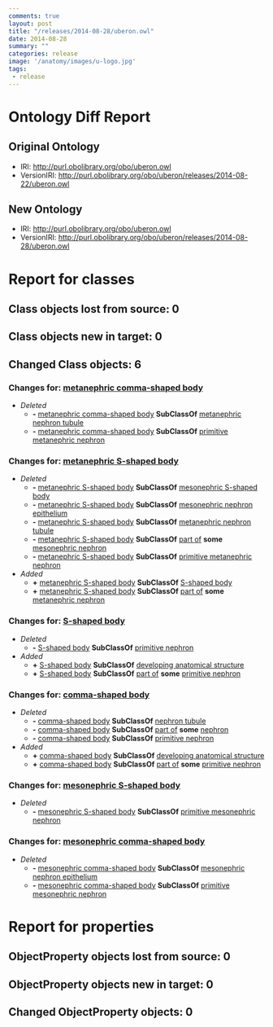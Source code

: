 ```yaml
---
comments: true
layout: post
title: "/releases/2014-08-28/uberon.owl"
date: 2014-08-28
summary: ""
categories: release
image: '/anatomy/images/u-logo.jpg'
tags:
 - release
---
```


# Ontology Diff Report


## Original Ontology

 * IRI: http://purl.obolibrary.org/obo/uberon.owl
 * VersionIRI: http://purl.obolibrary.org/obo/uberon/releases/2014-08-22/uberon.owl

## New Ontology

 * IRI: http://purl.obolibrary.org/obo/uberon.owl
 * VersionIRI: http://purl.obolibrary.org/obo/uberon/releases/2014-08-28/uberon.owl

# Report for classes


## Class objects lost from source: 0


## Class objects new in target: 0


## Changed Class objects: 6


### Changes for: [metanephric comma-shaped body](http://purl.obolibrary.org/obo/UBERON_0005145)

 * _Deleted_
    *  **-** [metanephric comma-shaped body](http://purl.obolibrary.org/obo/UBERON_0005145) **SubClassOf** [metanephric nephron tubule](http://purl.obolibrary.org/obo/UBERON_0005146)
    *  **-** [metanephric comma-shaped body](http://purl.obolibrary.org/obo/UBERON_0005145) **SubClassOf** [primitive metanephric nephron](http://purl.obolibrary.org/obo/UBERON_0010535)

### Changes for: [metanephric S-shaped body](http://purl.obolibrary.org/obo/UBERON_0005148)

 * _Deleted_
    *  **-** [metanephric S-shaped body](http://purl.obolibrary.org/obo/UBERON_0005148) **SubClassOf** [mesonephric S-shaped body](http://purl.obolibrary.org/obo/UBERON_0005332)
    *  **-** [metanephric S-shaped body](http://purl.obolibrary.org/obo/UBERON_0005148) **SubClassOf** [mesonephric nephron epithelium](http://purl.obolibrary.org/obo/UBERON_0005330)
    *  **-** [metanephric S-shaped body](http://purl.obolibrary.org/obo/UBERON_0005148) **SubClassOf** [metanephric nephron tubule](http://purl.obolibrary.org/obo/UBERON_0005146)
    *  **-** [metanephric S-shaped body](http://purl.obolibrary.org/obo/UBERON_0005148) **SubClassOf** [part of](http://purl.obolibrary.org/obo/BFO_0000050) **some** [mesonephric nephron](http://purl.obolibrary.org/obo/UBERON_0005322)
    *  **-** [metanephric S-shaped body](http://purl.obolibrary.org/obo/UBERON_0005148) **SubClassOf** [primitive metanephric nephron](http://purl.obolibrary.org/obo/UBERON_0010535)
 * _Added_
    *  **+** [metanephric S-shaped body](http://purl.obolibrary.org/obo/UBERON_0005148) **SubClassOf** [S-shaped body](http://purl.obolibrary.org/obo/UBERON_0004199)
    *  **+** [metanephric S-shaped body](http://purl.obolibrary.org/obo/UBERON_0005148) **SubClassOf** [part of](http://purl.obolibrary.org/obo/BFO_0000050) **some** [metanephric nephron](http://purl.obolibrary.org/obo/UBERON_0005110)

### Changes for: [S-shaped body](http://purl.obolibrary.org/obo/UBERON_0004199)

 * _Deleted_
    *  **-** [S-shaped body](http://purl.obolibrary.org/obo/UBERON_0004199) **SubClassOf** [primitive nephron](http://purl.obolibrary.org/obo/UBERON_0010532)
 * _Added_
    *  **+** [S-shaped body](http://purl.obolibrary.org/obo/UBERON_0004199) **SubClassOf** [developing anatomical structure](http://purl.obolibrary.org/obo/UBERON_0005423)
    *  **+** [S-shaped body](http://purl.obolibrary.org/obo/UBERON_0004199) **SubClassOf** [part of](http://purl.obolibrary.org/obo/BFO_0000050) **some** [primitive nephron](http://purl.obolibrary.org/obo/UBERON_0010532)

### Changes for: [comma-shaped body](http://purl.obolibrary.org/obo/UBERON_0004198)

 * _Deleted_
    *  **-** [comma-shaped body](http://purl.obolibrary.org/obo/UBERON_0004198) **SubClassOf** [nephron tubule](http://purl.obolibrary.org/obo/UBERON_0001231)
    *  **-** [comma-shaped body](http://purl.obolibrary.org/obo/UBERON_0004198) **SubClassOf** [part of](http://purl.obolibrary.org/obo/BFO_0000050) **some** [nephron](http://purl.obolibrary.org/obo/UBERON_0001285)
    *  **-** [comma-shaped body](http://purl.obolibrary.org/obo/UBERON_0004198) **SubClassOf** [primitive nephron](http://purl.obolibrary.org/obo/UBERON_0010532)
 * _Added_
    *  **+** [comma-shaped body](http://purl.obolibrary.org/obo/UBERON_0004198) **SubClassOf** [developing anatomical structure](http://purl.obolibrary.org/obo/UBERON_0005423)
    *  **+** [comma-shaped body](http://purl.obolibrary.org/obo/UBERON_0004198) **SubClassOf** [part of](http://purl.obolibrary.org/obo/BFO_0000050) **some** [primitive nephron](http://purl.obolibrary.org/obo/UBERON_0010532)

### Changes for: [mesonephric S-shaped body](http://purl.obolibrary.org/obo/UBERON_0005332)

 * _Deleted_
    *  **-** [mesonephric S-shaped body](http://purl.obolibrary.org/obo/UBERON_0005332) **SubClassOf** [primitive mesonephric nephron](http://purl.obolibrary.org/obo/UBERON_0010534)

### Changes for: [mesonephric comma-shaped body](http://purl.obolibrary.org/obo/UBERON_0005328)

 * _Deleted_
    *  **-** [mesonephric comma-shaped body](http://purl.obolibrary.org/obo/UBERON_0005328) **SubClassOf** [mesonephric nephron epithelium](http://purl.obolibrary.org/obo/UBERON_0005330)
    *  **-** [mesonephric comma-shaped body](http://purl.obolibrary.org/obo/UBERON_0005328) **SubClassOf** [primitive mesonephric nephron](http://purl.obolibrary.org/obo/UBERON_0010534)

# Report for properties


## ObjectProperty objects lost from source: 0


## ObjectProperty objects new in target: 0


## Changed ObjectProperty objects: 0

